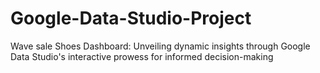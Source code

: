 # Google-Data-Studio-Project
Wave sale Shoes Dashboard: Unveiling dynamic insights through Google Data Studio's interactive prowess for informed decision-making
